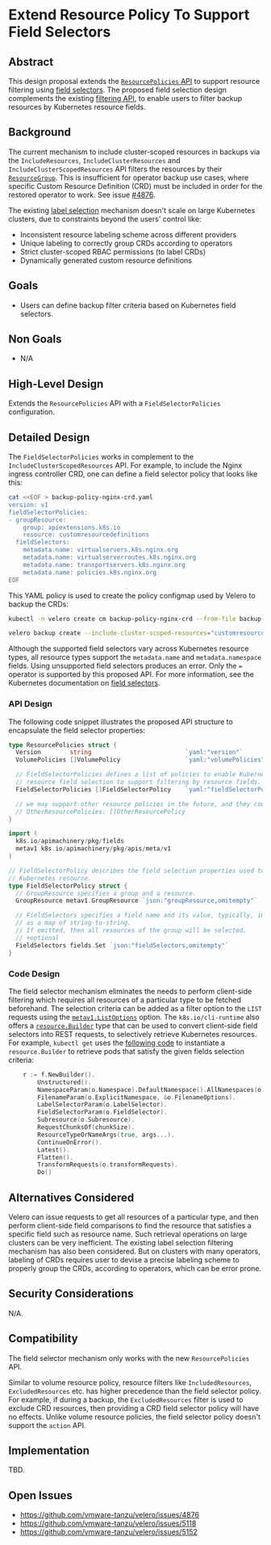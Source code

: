 # Extend Resource Policy To Support Field Selectors

## Abstract

This design proposal extends the [`ResourcePolicies` API][0] to support resource filtering using [field selectors][1].
The proposed field selection design complements the existing [filtering API][2], to enable users to filter backup resources by Kubernetes resource fields.

## Background

The current mechanism to include cluster-scoped resources in backups via the `IncludeResources`, `IncludeClusterResources` and `IncludeClusterScopedResources` API filters the resources by their [`ResourceGroup`][3].
This is insufficient for operator backup use cases, where specific Custom Resource Definition (CRD) must be included in order for the restored operator to work.
See issue [#4876][4].

The existing [label selection][5] mechanism doesn't scale on large Kubernetes clusters, due to constraints beyond the users' control like:

* Inconsistent resource labeling scheme across different providers
* Unique labeling to correctly group CRDs according to operators
* Strict cluster-scoped RBAC permissions (to label CRDs)
* Dynamically generated custom resource definitions

## Goals

- Users can define backup filter criteria based on Kubernetes field selectors.

## Non Goals

- N/A

## High-Level Design

Extends the `ResourcePolicies` API with a `FieldSelectorPolicies` configuration.

## Detailed Design

The `FieldSelectorPolicies` works in complement to the `IncludeClusterScopedResources` API.
For example, to include the Nginx ingress controller CRD, one can define a field selector policy that looks like this:

```sh
cat <<EOF > backup-policy-nginx-crd.yaml
version: v1
fieldSelectorPolicies:
- groupResource: 
    group: apiextensions.k8s.io
    resource: customresourcedefinitions
  fieldSelectors:
    metadata.name: virtualservers.k8s.nginx.org
    metadata.name: virtualserverroutes.k8s.nginx.org
    metadata.name: transportservers.k8s.nginx.org
    metadata.name: policies.k8s.nginx.org
EOF
```

This YAML policy is used to create the policy configmap used by Velero to backup the CRDs:

```sh
kubectl -n velero create cm backup-policy-nginx-crd --from-file backup-policy-nginx-crd.yaml

velero backup create --include-cluster-scoped-resources="customresourcedefinitions" --resource-policies-configmap=backup-policy-nginx-crd
```

Although the supported field selectors vary across Kubernetes resource types, all resource types support the `metadata.name` and `metadata.namespace` fields.
Using unsupported field selectors produces an error.
Only the `=` operator is supported by this proposed API.
For more information, see the Kubernetes documentation on [field selectors][1].

### API Design

The following code snippet illustrates the proposed API structure to encapsulate the field selector properties:

```go
type ResourcePolicies struct {
  Version        string                          `yaml:"version"`
  VolumePolicies []VolumePolicy                  `yaml:"volumePolicies"`

  // FieldSelectorPolicies defines a list of policies to enable Kubernetes
  // resource field selection to support filtering by resource fields.
  FieldSelectorPolicies []FieldSelectorPolicy    `yaml:"fieldSelectorPolicies"`

  // we may support other resource policies in the future, and they could be added separately
  // OtherResourcePolicies: []OtherResourcePolicy
}

import (
  k8s.io/apimachinery/pkg/fields
  metav1 k8s.io/apimachinery/pkg/apis/meta/v1
)

// FieldSelectorPolicy describes the field selection properties used to identify a
// Kubernetes resource.
type FieldSelectorPolicy struct {
  // GroupResource specifies a group and a resource.
  GroupResource metav1.GroupResource `json:"groupResource,omitempty"`

  // FieldSelectors specifies a field name and its value, typically, implemented
  // as a map of string-to-string.
  // If omitted, then all resources of the group will be selected.
  // +optional
  FieldSelectors fields.Set `json:"fieldSelectors,omitempty"`
}
```

### Code Design

The field selector mechanism eliminates the needs to perform client-side filtering which requires all resources of a particular type to be fetched beforehand.
The selection criteria can be added as a filter option to the `LIST` requests using the [`metav1.ListOptions`][6] option.
The `k8s.io/cli-runtime` also offers a [`resource.Builder`][7] type that can be used to convert client-side field selectors into REST requests, to selectively retrieve Kubernetes resources.
For example, `kubectl get` uses the [following code][8] to instantiate a `resource.Builder` to retrieve pods that satisfy the given fields selection criteria:

```go
	r := f.NewBuilder().
		Unstructured().
		NamespaceParam(o.Namespace).DefaultNamespace().AllNamespaces(o.AllNamespaces).
		FilenameParam(o.ExplicitNamespace, &o.FilenameOptions).
		LabelSelectorParam(o.LabelSelector).
		FieldSelectorParam(o.FieldSelector).
		Subresource(o.Subresource).
		RequestChunksOf(chunkSize).
		ResourceTypeOrNameArgs(true, args...).
		ContinueOnError().
		Latest().
		Flatten().
		TransformRequests(o.transformRequests).
		Do()
```

## Alternatives Considered

Velero can issue requests to get all resources of a particular type, and then perform client-side field comparisons to find the resource that satisfies a specific field such as resource name. 
Such retrieval operations on large clusters can be very inefficient.
The existing label selection filtering mechanism has also been considered.
But on clusters with many operators, labeling of CRDs requires user to devise a precise labeling scheme to properly group the CRDs, according to operators, which can be error prone.

## Security Considerations

N/A.

## Compatibility

The field selector mechanism only works with the new `ResourcePolicies` API.

Similar to volume resource policy, resource filters like `IncludedResources`, `ExcludedResources` etc. has higher precedence than the field selector policy.
For example, if during a backup, the `ExcludedResources` filter is used to exclude CRD resources, then providing a CRD field selector policy will have no effects.
Unlike volume resource policies, the field selector policy doesn't support the `action` API.

## Implementation

TBD.

## Open Issues

- https://github.com/vmware-tanzu/velero/issues/4876
- https://github.com/vmware-tanzu/velero/issues/5118
- https://github.com/vmware-tanzu/velero/issues/5152

[0]: https://github.com/vmware-tanzu/velero/blob/main/design/Implemented/handle-backup-of-volumes-by-resources-filters.md?plain=1#L69
[1]: https://kubernetes.io/docs/concepts/overview/working-with-objects/field-selectors/
[2]: https://velero.io/docs/main/resource-filtering/
[3]: https://pkg.go.dev/k8s.io/apimachinery/pkg/apis/meta/v1#GroupResource
[4]: https://github.com/vmware-tanzu/velero/issues/4876
[5]: https://velero.io/docs/v1.10/resource-filtering/#--selector
[6]: https://pkg.go.dev/k8s.io/apimachinery@v0.26.1/pkg/apis/meta/v1#ListOptions
[7]: https://pkg.go.dev/k8s.io/cli-runtime@v0.26.1/pkg/resource#Builder
[8]: https://github.com/kubernetes/kubectl/blob/e67364c45abb19958d8f7c9168937489cfc01e76/pkg/cmd/get/get.go#L460-L491
